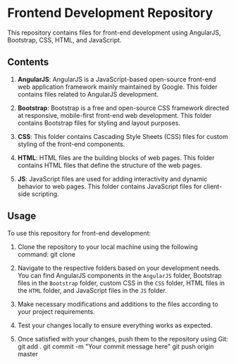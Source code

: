 # Frontend Development Repository

This repository contains files for front-end development using AngularJS, Bootstrap, CSS, HTML, and JavaScript.

## Contents

1. **AngularJS**: AngularJS is a JavaScript-based open-source front-end web application framework mainly maintained by Google. This folder contains files related to AngularJS development.

2. **Bootstrap**: Bootstrap is a free and open-source CSS framework directed at responsive, mobile-first front-end web development. This folder contains Bootstrap files for styling and layout purposes.

3. **CSS**: This folder contains Cascading Style Sheets (CSS) files for custom styling of the front-end components.

4. **HTML**: HTML files are the building blocks of web pages. This folder contains HTML files that define the structure of the web pages.

5. **JS**: JavaScript files are used for adding interactivity and dynamic behavior to web pages. This folder contains JavaScript files for client-side scripting.

## Usage

To use this repository for front-end development:

1. Clone the repository to your local machine using the following command:
git clone <repository-url>

2. Navigate to the respective folders based on your development needs. You can find AngularJS components in the `AngularJS` folder, Bootstrap files in the `Bootstrap` folder, custom CSS in the `CSS` folder, HTML files in the `HTML` folder, and JavaScript files in the `JS` folder.

3. Make necessary modifications and additions to the files according to your project requirements.

4. Test your changes locally to ensure everything works as expected.

5. Once satisfied with your changes, push them to the repository using Git:
git add .
git commit -m "Your commit message here"
git push origin master